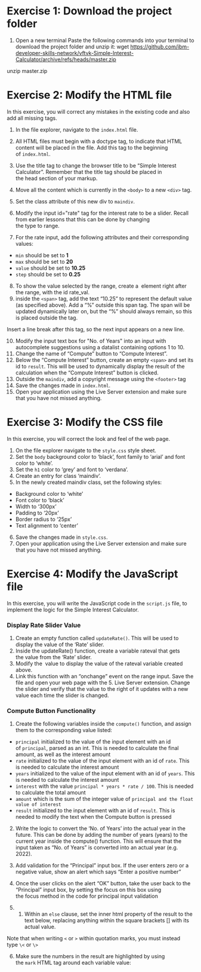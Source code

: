 # Exercise 1: Download the project folder

1. Open a new terminal
Paste the following commands into your terminal to download the project folder and unzip it:
wget https://github.com/ibm-developer-skills-network/vftvk-Simple-Interest-Calculator/archive/refs/heads/master.zip

unzip master.zip

# Exercise 2: Modify the HTML file

In this exercise, you will correct any mistakes in the existing code and also add all missing tags.

1. In the file explorer, navigate to the `index.html` file.
2. All HTML files must begin with a doctype tag, to indicate that HTML content will be placed in the file. Add this tag to the beginning of `index.html`.
3. Use the title tag to change the browser title to be “Simple Interest Calculator”. Remember that the title tag should be placed in the head section of your markup.





4. Move all the content which is currently in the `<body>` to a new `<div>` tag.
5. Set the class attribute of this new div to `maindiv`.
6. Modify the input id="rate" tag for the interest rate to be a slider. Recall from earlier lessons that this can be done by changing the type to range.
7. For the rate input, add the following attributes and their corresponding values:
- `min` should be set to **1**
- `max` should be set to **20**
- `value` should be set to **10.25**
- `step` should be set to **0.25**
8. To show the value selected by the range, create a <span> element right after the range, with the id rate_val.
9. inside the `<span>` tag, add the text “10.25” to represent the default value (as specified above). Add a “%” outside this span tag. The span will be updated dynamically later on, but the “%” should always remain, so this is placed outside the tag.

Insert a line break after this tag, so the next input appears on a new line.

10. Modify the input text box for "No. of Years" into an input with autocomplete suggestions using a datalist containing options 1 to 10.
11. Change the name of “Compute” button to “Compute Interest”.
12. Below the “Compute Interest” button, create an empty `<span>` and set its id to `result`. This will be used to dynamically display the result of the calculation when the “Compute Interest” button is clicked.
13. Outside the `maindiv`, add a copyright message using the `<footer>` tag
14. Save the changes made in `index.html`.
15. Open your application using the Live Server extension and make sure that you have not missed anything. 


# Exercise 3: Modify the CSS file

In this exercise, you will correct the look and feel of the web page.

1. On the file explorer navigate to the `style.css` style sheet.
2. Set the `body` background color to ‘black’, font family to ‘arial’ and font color to ‘white’.
3. Set the `h1` color to ‘grey’ and font to ‘verdana’.
4. Create an entry for class ‘maindiv’.
5. In the newly created maindiv class, set the following styles:
- Background color to ‘white’
- Font color to ‘black’
- Width to ‘300px’
- Padding to ‘20px’
- Border radius to ‘25px’
- Text alignment to ‘center’
6. Save the changes made in `style.css`.
7. Open your application using the Live Server extension and make sure that you have not missed anything.

# Exercise 4: Modify the JavaScript file

In this exercise, you will write the JavaScript code in the `script.js` file, to implement the logic for the Simple Interest Calculator.

### Display Rate Slider Value

1. Create an empty function called `updateRate()`. This will be used to display the value of the ‘Rate’ slider.
2. Inside the updateRate() function, create a variable rateval that gets the value from the ‘Rate’ slider.
3. Modify the <span id="rate_val"> value to display the value of the rateval variable created above.
4. Link this function with an “onchange” event on the range input.
Save the file and open your web page with the 5. Live Server extension. Change the slider and verify that the value to the right of it updates with a new value each time the slider is changed.
### Compute Button Functionality

1. Create the following variables inside the `compute()` function, and assign them to the corresponding value listed:
- `principal` initialized to the value of the input element with an id of `principal`, parsed as an int. This is needed to calculate the final amount, as well as the interest amount
- `rate` initialized to the value of the input element with an id of `rate`. This is needed to calculate the interest amount
- `years` initialized to the value of the input element with an id of `years`. This is needed to calculate the interest amount
- `interest` with the value `principal * years * rate / 100`. This is needed to calculate the total amount
- `amount` which is the sum of the integer value of `principal and the float value of interest`
- `result` initialized to the input element with an id of `result`. This is needed to modify the text when the Compute button is pressed

2. Write the logic to convert the ‘No. of Years’ into the actual year in the future. This can be done by adding the number of years (years) to the current year inside the compute() function.
 This will ensure that the input taken as “No. of Years” is converted into an actual year (e.g. 2022).

3. Add validation for the “Principal” input box. If the user enters zero or a negative value, show an alert which says “Enter a positive number”
4. Once the user clicks on the alert “OK” button, take the user back to the “Principal” input box, by setting the focus on this box using the focus method in the code for principal input validation
5. 1. Within an `else` clause, set the inner html property of the result to the text below, replacing anything within the square brackets [] with its actual value.

Note that when writing `<` or `>` within quotation marks, you must instead type `\<` or `\>`

6. Make sure the numbers in the result are highlighted by using the `mark` HTML tag around each variable value: